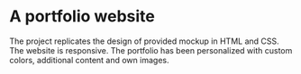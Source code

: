 # A portfolio website

The project replicates the design of provided mockup in HTML and CSS.
The website is responsive.
The portfolio has been personalized with custom colors, additional content and own images. 
